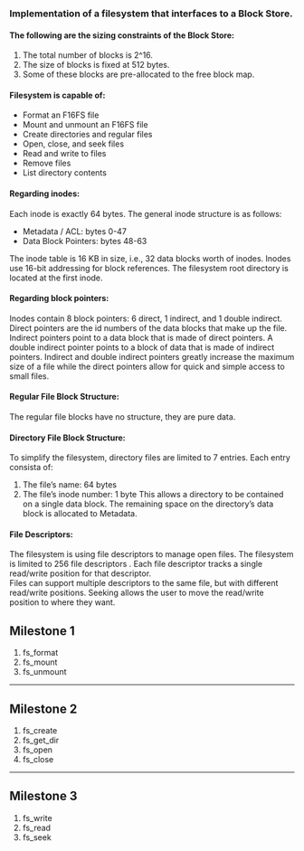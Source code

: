 ### Implementation of a filesystem that interfaces to a Block Store.

#### The following are the sizing constraints of the Block Store:
1. The total number of blocks is 2^16.
2. The size of blocks is fixed at 512 bytes.
3. Some of these blocks are pre-allocated to the free block map.

#### Filesystem is capable of:
 - Format an F16FS file
 - Mount and unmount an F16FS file
 - Create directories and regular files
 - Open, close, and seek files
 - Read and write to files
 - Remove files
 - List directory contents

#### Regarding inodes:
Each inode is exactly 64 bytes. The general inode structure is as follows:
 - Metadata / ACL: bytes 0-47
 - Data Block Pointers: bytes 48-63

The inode table is 16 KB in size, i.e., 32 data blocks worth of inodes. Inodes use 16-bit addressing for
block references. The filesystem root directory is located at the first inode.

#### Regarding block pointers:
Inodes contain 8 block pointers: 6 direct, 1 indirect, and 1 double indirect. Direct pointers are the id numbers of the data blocks that make up the file. Indirect pointers point to a data block
that is made of direct pointers. A double indirect pointer points to a block of data that is made of indirect
pointers. Indirect and double indirect pointers greatly increase the maximum size of a file while the direct
pointers allow for quick and simple access to small files.

#### Regular File Block Structure:
The regular file blocks have no structure, they are pure data.

#### Directory File Block Structure:
To simplify the filesystem, directory files are limited to 7 entries. Each entry consista of:
1. The file’s name: 64 bytes
2. The file’s inode number: 1 byte
This allows a directory to be contained on a single data block. The remaining space on the directory’s data
block is allocated to Metadata.

#### File Descriptors:
The filesystem is using file descriptors to manage open files. The filesystem is limited to 256
file descriptors . Each file descriptor tracks a single read/write position for that descriptor.  
Files can support multiple descriptors to the same file, but with different read/write positions. Seeking allows the user to
move the read/write position to where they want. 

## Milestone 1

1. fs_format
2. fs_mount
3. fs_unmount

***
## Milestone 2

1. fs_create
2. fs_get_dir
3. fs_open
4. fs_close

***
## Milestone 3

1. fs_write
2. fs_read
3. fs_seek
